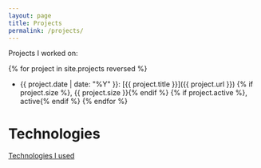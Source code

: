 ```yaml
---
layout: page
title: Projects
permalink: /projects/
---
```


Projects I worked on:

{% for project in site.projects reversed %}
* {{ project.date | date: "%Y" }}: [{{ project.title }}]({{ project.url }})
{% if project.size %}, {{ project.size }}{% endif %}
{% if project.active %}, active{% endif %}
{% endfor %}

# Technologies
[Technologies I used](/technologies)
